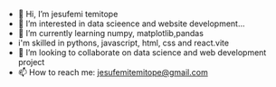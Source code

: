 - 👋 Hi, I’m jesufemi temitope
- 👀 I’m interested in data scieence and website development...
- 🌱 I’m currently learning numpy, matplotlib,pandas
- i'm skilled  in pythons, javascript, html, css and react.vite
- 💞️ I’m looking to collaborate on data science and web development project 
- 📫 How to reach me: jesufemitemitope@gmail.com

<!---
jesufemi2023/jesufemi2023 is a ✨ special ✨ repository because its `README.md` (this file) appears on your GitHub profile.
You can click the Preview link to take a look at your changes.
--->
